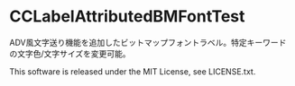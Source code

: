 CCLabelAttributedBMFontTest
===========================

ADV風文字送り機能を追加したビットマップフォントラベル。特定キーワードの文字色/文字サイズを変更可能。

This software is released under the MIT License, see LICENSE.txt.
